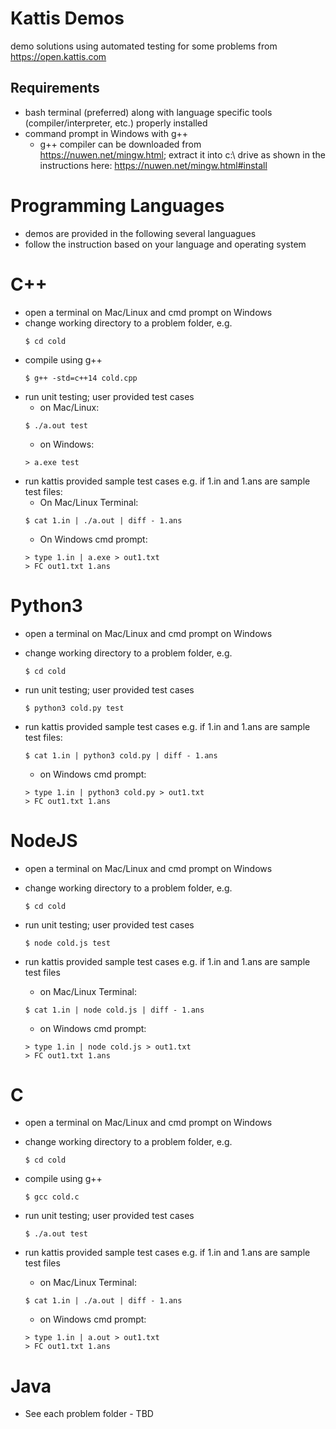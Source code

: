 # Kattis Demos

demo solutions using automated testing for some problems from https://open.kattis.com

## Requirements

-   bash terminal (preferred) along with language specific tools (compiler/interpreter, etc.) properly installed
-   command prompt in Windows with g++
    - g++ compiler can be downloaded from https://nuwen.net/mingw.html; extract it into c:\ drive as shown in the instructions here: https://nuwen.net/mingw.html#install

# Programming Languages
- demos are provided in the following several languagues
- follow the instruction based on your language and operating system

# C++

-   open a terminal on Mac/Linux and cmd prompt on Windows
-   change working directory to a problem folder, e.g.
    ```
    $ cd cold
    ```
-   compile using g++
    ```
    $ g++ -std=c++14 cold.cpp
    ```
-   run unit testing; user provided test cases
    - on Mac/Linux:
    ```
    $ ./a.out test
    ```
    - on Windows:
    ```
    > a.exe test
    ```
-   run kattis provided sample test cases e.g. if 1.in and 1.ans are sample test files:
    - On Mac/Linux Terminal:
    ```
    $ cat 1.in | ./a.out | diff - 1.ans
    ```
    - On Windows cmd prompt:
    ```
    > type 1.in | a.exe > out1.txt
    > FC out1.txt 1.ans
    ```

# Python3

-   open a terminal on Mac/Linux and cmd prompt on Windows

-   change working directory to a problem folder, e.g.
    ```
    $ cd cold
    ```
-   run unit testing; user provided test cases
    ```
    $ python3 cold.py test
    ```
-   run kattis provided sample test cases e.g. if 1.in and 1.ans are sample test files:
    ```
    $ cat 1.in | python3 cold.py | diff - 1.ans
    ```
    - on Windows cmd prompt:
    ```
    > type 1.in | python3 cold.py > out1.txt
    > FC out1.txt 1.ans
    ```

# NodeJS

-   open a terminal on Mac/Linux and cmd prompt on Windows

-   change working directory to a problem folder, e.g.
    ```
    $ cd cold
    ```
-   run unit testing; user provided test cases
    ```
    $ node cold.js test
    ```
-   run kattis provided sample test cases e.g. if 1.in and 1.ans are sample test files
    - on Mac/Linux Terminal:
    ```
    $ cat 1.in | node cold.js | diff - 1.ans
    ```
    - on Windows cmd prompt:
    ```
    > type 1.in | node cold.js > out1.txt
    > FC out1.txt 1.ans
    ```

# C

-   open a terminal on Mac/Linux and cmd prompt on Windows

-   change working directory to a problem folder, e.g.
    ```
    $ cd cold
    ```
-   compile using g++
    ```
    $ gcc cold.c
    ```
-   run unit testing; user provided test cases
    ```
    $ ./a.out test
    ```
-   run kattis provided sample test cases e.g. if 1.in and 1.ans are sample test files
    - on Mac/Linux Terminal:
    ```
    $ cat 1.in | ./a.out | diff - 1.ans
    ```
    - on Windows cmd prompt:
    ```
    > type 1.in | a.out > out1.txt
    > FC out1.txt 1.ans
    ```

# Java

-   See each problem folder - TBD
